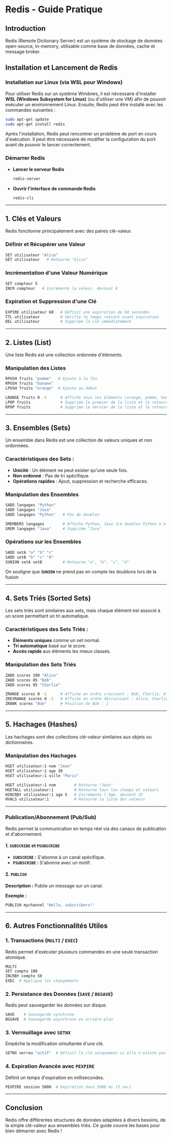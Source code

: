 # Redis - Guide Pratique

## Introduction
Redis (Remote Dictionary Server) est un système de stockage de données open-source, in-memory, utilisable comme base de données, cache et message broker.

## Installation et Lancement de Redis
### Installation sur Linux (via WSL pour Windows)
Pour utiliser Redis sur un système Windows, il est nécessaire d'installer **WSL (Windows Subsystem for Linux)** (ou d'utiliser une VM) afin de pouvoir exécuter un environnement Linux. Ensuite, Redis peut être installé avec les commandes suivantes :

```bash
sudo apt-get update
sudo apt-get install redis
```

Après l'installation, Redis peut rencontrer un problème de port en cours d'exécution. Il peut être nécessaire de modifier la configuration du port avant de pouvoir le lancer correctement.

### Démarrer Redis
- **Lancer le serveur Redis**
  ```bash
  redis-server
  ```
- **Ouvrir l'interface de commande Redis**
  ```bash
  redis-cli
  ```

---

## 1. Clés et Valeurs
Redis fonctionne principalement avec des paires clé-valeur.

### Définir et Récupérer une Valeur
```bash
SET utilisateur "Alice"
GET utilisateur   # Retourne "Alice"
```

### Incrémentation d'une Valeur Numérique
```bash
SET compteur 5
INCR compteur   # Incrémente la valeur, devient 6
```

### Expiration et Suppression d'une Clé
```bash
EXPIRE utilisateur 60   # Définit une expiration de 60 secondes
TTL utilisateur         # Vérifie le temps restant avant expiration
DEL utilisateur         # Supprime la clé immédiatement
```

---

## 2. Listes (List)
Une liste Redis est une collection ordonnée d'éléments.

### Manipulation des Listes
```bash
RPUSH fruits "pomme"   # Ajoute à la fin
RPUSH fruits "banane"
LPUSH fruits "orange"  # Ajoute au début

LRANGE fruits 0 -1      # Affiche tous les éléments (orange, pomme, banane)
LPOP fruits             # Supprime le premier de la liste et le retourne (ici c'est orange)
RPOP fruits             # Supprime le dernier de la liste et le retourne (ici c'est banane)
```

---

## 3. Ensembles (Sets)
Un ensemble dans Redis est une collection de valeurs uniques et non ordonnées.

### Caractéristiques des Sets :
- **Unicité** : Un élément ne peut exister qu'une seule fois.
- **Non ordonné** : Pas de tri spécifique.
- **Opérations rapides** : Ajout, suppression et recherche efficaces.

### Manipulation des Ensembles
```bash
SADD langages "Python"
SADD langages "Java"
SADD langages "Python"   # Pas de doublon

SMEMBERS langages        # Affiche Python, Java (Le doublon Python n'a donc pas été pris en compte)
SREM langages "Java"     # Supprime "Java"
```

### Opérations sur les Ensembles
```bash
SADD setA "a" "b" "c"
SADD setB "b" "c" "d"
SUNION setA setB         # Retourne "a", "b", "c", "d"
```
On souligne que **`SUNION`** ne prend pas en compte les doublons lors de la fusion

---

## 4. Sets Triés (Sorted Sets)
Les sets triés sont similaires aux sets, mais chaque élément est associé à un score permettant un tri automatique.

### Caractéristiques des Sets Triés :
- **Éléments uniques** comme un set normal.
- **Tri automatique** basé sur le score.
- **Accès rapide** aux éléments les mieux classés.

### Manipulation des Sets Triés
```bash
ZADD scores 100 "Alice"
ZADD scores 85 "Bob"
ZADD scores 95 "Charlie"

ZRANGE scores 0 -1      # Affiche en ordre croissant : Bob, Charlie, Alice
ZREVRANGE scores 0 -1   # Affiche en ordre décroissant : Alice, Charlie, Bob
ZRANK scores "Bob"      # Position de Bob : 1
```

---

## 5. Hachages (Hashes)
Les hachages sont des collections clé-valeur similaires aux objets ou dictionnaires.

### Manipulation des Hachages
```bash
HSET utilisateur:1 nom "Jean"
HSET utilisateur:1 age 30
HSET utilisateur:1 ville "Paris"

HGET utilisateur:1 nom        # Retourne "Jean"
HGETALL utilisateur:1         # Retourne tous les champs et valeurs
HINCRBY utilisateur:1 age 5   # Incrémente l'âge, devient 35
HVALS utilisateur:1           # Retourne la liste des valeurs
```

---

### Publication/Abonnement (Pub/Sub)
Redis permet la communication en temps réel via des canaux de publication et d'abonnement.

#### 1. `SUBSCRIBE` et `PSUBSCRIBE`
- **`SUBSCRIBE` :** S'abonne à un canal spécifique.
- **`PSUBSCRIBE` :** S'abonne avec un motif.

#### 2. `PUBLISH`
**Description :** Publie un message sur un canal.

**Exemple :**
```bash
PUBLISH mychannel "Hello, subscribers!"
```

---

## 6. Autres Fonctionnalités Utiles

### 1. Transactions (`MULTI` / `EXEC`)
Redis permet d'exécuter plusieurs commandes en une seule transaction atomique.
```bash
MULTI
SET compte 100
INCRBY compte 50
EXEC  # Applique les changements
```

### 2. Persistance des Données (`SAVE` / `BGSAVE`)
Redis peut sauvegarder les données sur disque.
```bash
SAVE    # Sauvegarde synchrone
BGSAVE  # Sauvegarde asynchrone en arrière-plan
```

### 3. Verrouillage avec `SETNX`
Empêche la modification simultanée d'une clé.
```bash
SETNX verrou "actif"  # Définit la clé uniquement si elle n'existe pas
```

### 4. Expiration Avancée avec `PEXPIRE`
Définit un temps d'expiration en millisecondes.
```bash
PEXPIRE session 5000  # Expiration dans 5000 ms (5 sec)
```

---

## Conclusion
Redis offre différentes structures de données adaptées à divers besoins, de la simple clé-valeur aux ensembles triés. Ce guide couvre les bases pour bien démarrer avec Redis !




